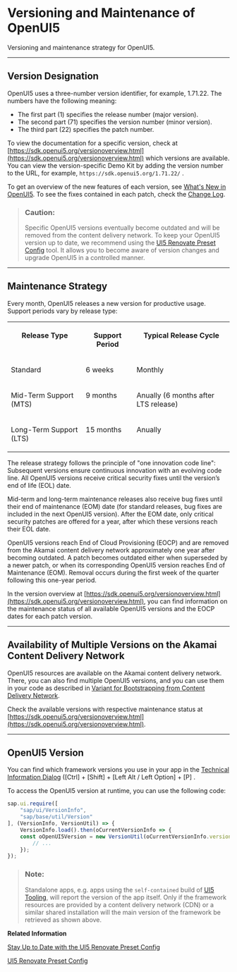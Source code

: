 <!-- loio91f021426f4d1014b6dd926db0e91070 -->

# Versioning and Maintenance of OpenUI5

Versioning and maintenance strategy for OpenUI5.

***

<a name="loio91f021426f4d1014b6dd926db0e91070__section_DC50B59D56AC4B52A2DBEFADFA4B0E98"/>

## Version Designation

OpenUI5 uses a three-number version identifier, for example, 1.71.22. The numbers have the following meaning:

-   The first part \(1\) specifies the release number \(major version\).
-   The second part \(71\) specifies the version number \(minor version\).
-   The third part \(22\) specifies the patch number.

To view the documentation for a specific version, check at [https://sdk.openui5.org/versionoverview.html](https://sdk.openui5.org/versionoverview.html) which versions are available. You can view the version-specific Demo Kit by adding the version number to the URL, for example, `https://sdk.openui5.org/1.71.22/` .

To get an overview of the new features of each version, see [What's New in OpenUI5](../01_Whats-New/what-s-new-in-openui5-99ac68a.md). To see the fixes contained in each patch, check the [Change Log](https://sdk.openui5.org/releasenotes.html).

> ### Caution:  
> Specific OpenUI5 versions eventually become outdated and will be removed from the content delivery network. To keep your OpenUI5 version up to date, we recommend using the [UI5 Renovate Preset Config](https://github.com/UI5/renovate-config/) tool. It allows you to become aware of version changes and upgrade OpenUI5 in a controlled manner.

***

<a name="loio91f021426f4d1014b6dd926db0e91070__section_qnr_ghw_ffc"/>

## Maintenance Strategy

Every month, OpenUI5 releases a new version for productive usage. Support periods vary by release type:


<table>
<tr>
<th valign="top" align="center">

Release Type

</th>
<th valign="top" align="center">

Support Period

</th>
<th valign="top" align="center">

Typical Release Cycle

</th>
</tr>
<tr>
<td valign="top">

Standard

</td>
<td valign="top">

6 weeks

</td>
<td valign="top">

Monthly

</td>
</tr>
<tr>
<td valign="top">

Mid-Term Support \(MTS\)

</td>
<td valign="top">

9 months

</td>
<td valign="top">

Anually \(6 months after LTS release\)

</td>
</tr>
<tr>
<td valign="top">

Long-Term Support \(LTS\)

</td>
<td valign="top">

15 months

</td>
<td valign="top">

Anually

</td>
</tr>
</table>

The release strategy follows the principle of "one innovation code line": Subsequent versions ensure continuous innovation with an evolving code line. All OpenUI5 versions receive critical security fixes until the version’s end of life \(EOL\) date.

Mid-term and long-term maintenance releases also receive bug fixes until their end of maintenance \(EOM\) date \(for standard releases, bug fixes are included in the next OpenUI5 version\). After the EOM date, only critical security patches are offered for a year, after which these versions reach their EOL date.

OpenUI5 versions reach End of Cloud Provisioning \(EOCP\) and are removed from the Akamai content delivery network approximately one year after becoming outdated. A patch becomes outdated either when superseded by a newer patch, or when its corresponding OpenUI5 version reaches End of Maintenance \(EOM\). Removal occurs during the first week of the quarter following this one-year period.

In the version overview at [https://sdk.openui5.org/versionoverview.html](https://sdk.openui5.org/versionoverview.html), you can find information on the maintenance status of all available OpenUI5 versions and the EOCP dates for each patch version.

***

## Availability of Multiple Versions on the Akamai Content Delivery Network

OpenUI5 resources are available on the Akamai content delivery network. There, you can also find multiple OpenUI5 versions, and you can use them in your code as described in [Variant for Bootstrapping from Content Delivery Network](../04_Essentials/variant-for-bootstrapping-from-content-delivery-network-2d3eb2f.md).

Check the available versions with respective maintenance status at [https://sdk.openui5.org/versionoverview.html](https://sdk.openui5.org/versionoverview.html).

***

<a name="loio91f021426f4d1014b6dd926db0e91070__section_b1g_xcw_dz"/>

## OpenUI5 Version

You can find which framework versions you use in your app in the [Technical Information Dialog](../04_Essentials/technical-information-dialog-616a3ef.md#loio616a3ef07f554e20a3adf749c11f64e9) \([Ctrl\] + [Shift\] + [Left Alt / Left Option\] + [P\] .

To access the OpenUI5 version at runtime, you can use the following code:

```js
sap.ui.require([
    "sap/ui/VersionInfo",
    "sap/base/util/Version"
], (VersionInfo, VersionUtil) => {
    VersionInfo.load().then(oCurrentVersionInfo => {
    const oOpenUI5Version = new VersionUtil(oCurrentVersionInfo.version);
        // ...
    });
});
```

> ### Note:  
> Standalone apps, e.g. apps using the `self-contained` build of [UI5 Tooling](https://sap.github.io/ui5-tooling), will report the version of the app itself. Only if the framework resources are provided by a content delivery network \(CDN\) or a similar shared installation will the main version of the framework be retrieved as shown above.

**Related Information**  


[Stay Up to Date with the UI5 Renovate Preset Config](https://community.sap.com/t5/technology-blog-posts-by-sap/stay-up-to-date-with-the-ui5-renovate-preset-config/ba-p/14070649)

[UI5 Renovate Preset Config](https://github.com/UI5/renovate-config/)

